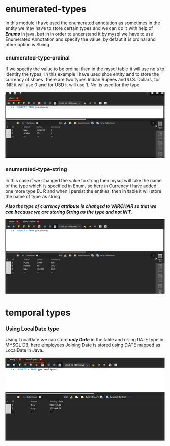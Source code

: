 # enumerated-types
In this module i have used the enumerated annotation
as sometimes in the entity we may have to store certain types
and we can do it with help of _**Enums**_ 
in java, but in in order to understand it by mysql we have to 
use Enumerated Annotation and specify the value, by defaut it is ordinal
and other option is String.

### enumerated-type-ordinal
If we specify the value to be ordinal then in the mysql table it will use no.s 
to identity the types, in this example i have used shoe entity and to store the currency
of shoes, there are two types Indian Rupees and U.S. Dollars, for INR it will use 0 and for USD it will use 1.
No. is used for the type.

![img.png](img.png)

### enumerated-type-string
In this case if we changed the value to string then mysql will 
take the name of the type which is specified in Enum, so 
here in Currency i have added one more type EUR and when i persist
the entities, then in table it will store the name of type as string

**_Also the type of currency attribute is changed to VARCHAR so that we can
because we are storing String as the type and not INT._**

![img_1.png](img_1.png)


# temporal types

### Using LocalDate type
Using LocalDate we can store _**only Date**_ in the table and using DATE type in MYSQL DB,
here employees Joining Date is stored using DATE mapped as LocalDate in Java.

![img_2.png](img_2.png)